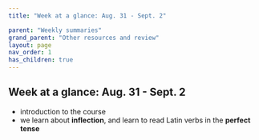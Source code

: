 ```yaml
---
title: "Week at a glance: Aug. 31 - Sept. 2"

parent: "Weekly summaries"
grand_parent: "Other resources and review"
layout: page
nav_order: 1
has_children: true
---
```




## Week at a glance: Aug. 31 - Sept. 2

- introduction to the course
- we learn about **inflection**, and learn to read Latin verbs in the **perfect tense**
